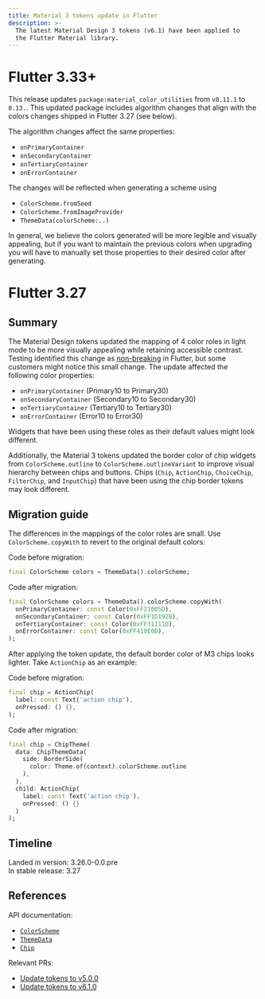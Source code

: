 ```yaml
---
title: Material 3 tokens update in Flutter
description: >-
  The latest Material Design 3 tokens (v6.1) have been applied to
  the Flutter Material library.
---
```


# Flutter 3.33+

This release updates `package:material_color_utilities` from
`v0.11.1` to `0.13.`. This updated package includes algorithm changes that align
with the colors changes shipped in Flutter 3.27 (see below).

The algorithm changes affect the same properties:

- `onPrimaryContainer`
- `onSecondaryContainer`
- `onTertiaryContainer`
- `onErrorContainer`

The changes will be reflected when generating a scheme using

- `ColorScheme.fromSeed`
- `ColorScheme.fromImageProvider`
- `ThemeData(colorScheme:..)`

In general, we believe the colors generated will be more legible and visually
appealing, but if you want to maintain the previous colors when upgrading
you will have to manually set those properties to their desired color after
generating.

# Flutter 3.27

## Summary

The Material Design tokens updated the mapping of
4 color roles in light mode to be more
visually appealing while retaining accessible contrast.
Testing identified this change as [non-breaking][] in Flutter, but
some customers might notice this small change.
The update affected the following color properties:

- `onPrimaryContainer` (Primary10 to Primary30)
- `onSecondaryContainer` (Secondary10 to Secondary30)
- `onTertiaryContainer` (Tertiary10 to Tertiary30)
- `onErrorContainer` (Error10 to Error30)

Widgets that have been using these roles as their
default values might look different.

Additionally, the Material 3 tokens updated the border color of
chip widgets from `ColorScheme.outline` to `ColorScheme.outlineVariant` to
improve visual hierarchy between chips and buttons.
Chips (`Chip`, `ActionChip`, `ChoiceChip`, `FilterChip`, and `InputChip`) that
have been using the chip border tokens may look different.

## Migration guide

The differences in the mappings of the color roles are small.
Use `ColorScheme.copyWith` to revert to the original default colors:

Code before migration:

```dart
final ColorScheme colors = ThemeData().colorScheme;
```

Code after migration:

```dart
final ColorScheme colors = ThemeData().colorScheme.copyWith(
  onPrimaryContainer: const Color(0xFF21005D),
  onSecondaryContainer: const Color(0xFF1D192B),
  onTertiaryContainer: const Color(0xFF31111D),
  onErrorContainer: const Color(0xFF410E0B),
);
```

After applying the token update,
the default border color of M3 chips looks lighter.
Take `ActionChip` as an example:

Code before migration:

```dart
final chip = ActionChip(
  label: const Text('action chip'),
  onPressed: () {},
);
```

Code after migration:

```dart
final chip = ChipTheme(
  data: ChipThemeData(
    side: BorderSide(
      color: Theme.of(context).colorScheme.outline
    ),
  ),
  child: ActionChip(
    label: const Text('action chip'),
    onPressed: () {}
  )
);
```

## Timeline

Landed in version: 3.26.0-0.0.pre<br>
In stable release: 3.27

## References

API documentation:

- [`ColorScheme`][]
- [`ThemeData`][]
- [`Chip`][]

Relevant PRs:

- [Update tokens to v5.0.0][]
- [Update tokens to v6.1.0][]

[`ColorScheme`]: {{site.api}}/flutter/material/ColorScheme-class.html
[`ThemeData`]: {{site.api}}/flutter/material/ThemeData-class.html
[`Chip`]: {{site.api}}/flutter/material/Chip-class.html
[Update tokens to v5.0.0]: {{site.repo.flutter}}/pull/153385
[Update tokens to v6.1.0]: {{site.repo.flutter}}/pull/153722
[non-breaking]: {{site.repo.flutter}}/flutter/blob/master/docs/contributing/Tree-hygiene.md#1-determine-if-your-change-is-a-breaking-change
